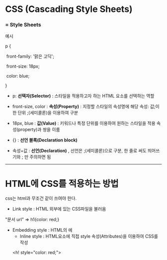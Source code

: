 # CSS (Cascading Style Sheets)

### = Style Sheets

예시

p {

​	front-family:  '맑은 고딕';

​	front-size: 18px;

​	color: blue;

}

* p: **선택자(Selector)** : 스타일을 적용하고자 하는 HTML 요소를 선택하는 역할

* front-size, color : **속성(Property)** : 지정할 스타일의 속성명에 해당 속성: 값;이 한 단위 ;(세미콜론)을 이용하여 구분
* 18px, blue : **값(Value)** : 키워드나 특정 단위를 이용하여 원하는 스타일을 적용 속성(property)과 쌍을 이룸
* {} : **선언 블록(Declaration block)**
* 속성+값 : **선언(Declaration)** , 선언은 ;(세미콜론)으로 구분, 한 줄로 써도 띄어쓰기와 ; 만 주의하면 됨

-------------------

# HTML에 CSS를 적용하는 방법

css는 html과 무조건 같이 쓰여야 한다. 

+ Link style : HTML 외부에 있는 CSS파일을 불러옴

<link rel="stlysheet" href="문서 url">

"문서 url" =>  h1{color: red;}

+ Embedding style : HTML의 <head>에 <style>를 이용하여 CSS를 작성

<head>
    <style>
        h1 {color: red;}
    </style>
</head>

+ lnline style : HTML요소에 직접 style 속성(Attributes)을 이용하여 CSS를 작성

<h! style="color: red;"> </h1>